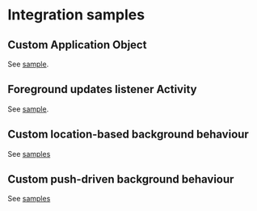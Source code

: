 # Integration samples

## Custom Application Object

See [sample](https://github.com/nearit/Android-samples/blob/master/Application/MyApplication.java).

## Foreground updates listener Activity

See [sample](https://github.com/nearit/Android-samples/blob/master/Activities/ForegroundActivity.java).

## Custom location-based background behaviour

See [samples](https://github.com/nearit/Android-samples/tree/master/BackgroundNotifications)

## Custom push-driven background behaviour

See [samples](https://github.com/nearit/Android-samples/tree/master/FCM)
